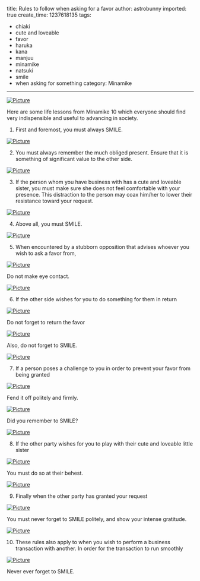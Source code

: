 title: Rules to follow when asking for a favor
author: astrobunny
imported: true
create_time: 1237618135
tags:
- chiaki
- cute and loveable
- favor
- haruka
- kana
- manjuu
- minamike
- natsuki
- smile
- when asking for something
category: Minamike
---
 [![](wp-uploads/2009/03/wpid-minamike10-2-500x281.jpg "Picture")](/images/wp-uploads/2009/03/wpid-minamike10-2.jpg)  
  
Here are some life lessons from Minamike 10 which everyone should find very indispensible and useful to advancing in society.  
<!--more-->  
1. First and foremost, you must always SMILE.  
  
 [![](wp-uploads/2009/03/wpid-minamike10-1-500x281.jpg "Picture")](/images/wp-uploads/2009/03/wpid-minamike10-1.jpg)  
  
2. You must always remember the much obliged present. Ensure that it is something of significant value to the other side.  
  
 [![](wp-uploads/2009/03/wpid-minamike10-3-500x281.jpg "Picture")](/images/wp-uploads/2009/03/wpid-minamike10-3.jpg)  
  
3. If the person whom you have business with has a cute and loveable sister, you must make sure she does not feel comfortable with your presence. This distraction to the person may coax him/her to lower their resistance toward your request.  
  
 [![](wp-uploads/2009/03/wpid-minamike10-10-500x281.jpg "Picture")](/images/wp-uploads/2009/03/wpid-minamike10-10.jpg)  
  
4. Above all, you must SMILE.  
  
 [![](wp-uploads/2009/03/wpid-minamike10-4-500x281.jpg "Picture")](/images/wp-uploads/2009/03/wpid-minamike10-4.jpg)  
  
5. When encountered by a stubborn opposition that advises whoever you wish to ask a favor from,  
  
 [![](wp-uploads/2009/03/wpid-minamike10-5-500x281.jpg "Picture")](/images/wp-uploads/2009/03/wpid-minamike10-5.jpg)  
  
Do not make eye contact.  
  
 [![](wp-uploads/2009/03/wpid-minamike10-7-500x281.jpg "Picture")](/images/wp-uploads/2009/03/wpid-minamike10-7.jpg)  
  
6. If the other side wishes for you to do something for them in return  
  
 [![](wp-uploads/2009/03/wpid-minamike10-9-500x281.jpg "Picture")](/images/wp-uploads/2009/03/wpid-minamike10-9.jpg)  
  
Do not forget to return the favor  
  
 [![](wp-uploads/2009/03/wpid-minamike10-10-500x281.jpg "Picture")](/images/wp-uploads/2009/03/wpid-minamike10-10.jpg)  
  
Also, do not forget to SMILE.  
  
 [![](wp-uploads/2009/03/wpid-minamike10-11-500x281.jpg "Picture")](/images/wp-uploads/2009/03/wpid-minamike10-11.jpg)  
  
7. If a person poses a challenge to you in order to prevent your favor from being granted  
  
 [![](wp-uploads/2009/03/wpid-minamike10-12-500x281.jpg "Picture")](/images/wp-uploads/2009/03/wpid-minamike10-12.jpg)  
  
Fend it off politely and firmly.  
  
 [![](wp-uploads/2009/03/wpid-minamike10-13-500x281.jpg "Picture")](/images/wp-uploads/2009/03/wpid-minamike10-13.jpg)  
  
Did you remember to SMILE?  
  
 [![](wp-uploads/2009/03/wpid-minamike10-15-500x281.jpg "Picture")](/images/wp-uploads/2009/03/wpid-minamike10-15.jpg)  
  
8. If the other party wishes for you to play with their cute and loveable little sister  
  
 [![](wp-uploads/2009/03/wpid-minamike10-16-500x281.jpg "Picture")](/images/wp-uploads/2009/03/wpid-minamike10-16.jpg)  
  
You must do so at their behest.  
  
 [![](wp-uploads/2009/03/wpid-minamike10-17-500x281.jpg "Picture")](/images/wp-uploads/2009/03/wpid-minamike10-17.jpg)  
  
9. Finally when the other party has granted your request  
  
 [![](wp-uploads/2009/03/wpid-minamike10-19-500x281.jpg "Picture")](/images/wp-uploads/2009/03/wpid-minamike10-19.jpg)  
  
You must never forget to SMILE politely, and show your intense gratitude.  
  
 [![](wp-uploads/2009/03/wpid-minamike10-20-500x281.jpg "Picture")](/images/wp-uploads/2009/03/wpid-minamike10-20.jpg)  
  
10. These rules also apply to when you wish to perform a business transaction with another. In order for the transaction to run smoothly  
  
 [![](wp-uploads/2009/03/wpid-minamike10-21-500x281.jpg "Picture")](/images/wp-uploads/2009/03/wpid-minamike10-21.jpg)  
  
Never ever forget to SMILE.